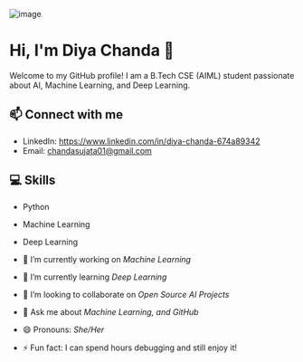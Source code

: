 ![image](blob:https://new.express.adobe.com/022c50e1-71d4-4c85-9848-3b65942624d2)

# Hi, I'm Diya Chanda 👋
Welcome to my GitHub profile! I am a B.Tech CSE (AIML) student passionate about AI, Machine Learning, and Deep Learning.

## 📫 Connect with me
- LinkedIn: https://www.linkedin.com/in/diya-chanda-674a89342
- Email: chandasujata01@gmail.com

## 💻 Skills
- Python
- Machine Learning
- Deep Learning

 
- 🔭 I’m currently working on *Machine Learning*  
- 🌱 I’m currently learning *Deep Learning*  
- 👯 I’m looking to collaborate on *Open Source AI Projects*  
- 💬 Ask me about *Machine Learning, and GitHub*    
- 😄 Pronouns: *She/Her*  
- ⚡ Fun fact: I can spend hours debugging and still enjoy it!

